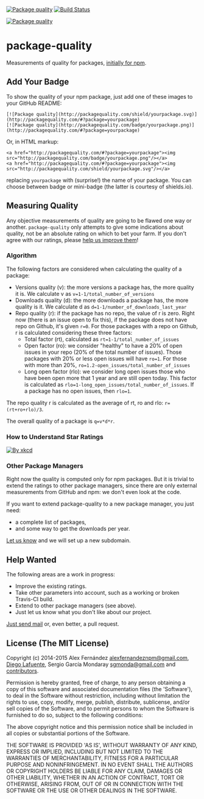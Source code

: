 [![Package quality](http://packagequality.com/shield/package-quality.svg)](http://packagequality.com/#?package=package-quality)
[![Build Status](https://secure.travis-ci.org/alexfernandez/package-quality.svg)](http://travis-ci.org/alexfernandez/package-quality)

[![Package quality](http://packagequality.com/badge/package-quality.png)](http://packagequality.com/#?package=package-quality)

# package-quality

Measurements of quality for packages, [initially for npm](http://npm.packagequality.com/).

## Add Your Badge

To show the quality of your npm package, just add one of these images to your GitHub README:

```
[![Package quality](http://packagequality.com/shield/yourpackage.svg)](http://packagequality.com/#?package=yourpackage)
[![Package quality](http://packagequality.com/badge/yourpackage.png)](http://packagequality.com/#?package=yourpackage)
```

Or, in HTML markup:

```
<a href="http://packagequality.com/#?package=yourpackage"><img src="http://packagequality.com/badge/yourpackage.png"/></a>
<a href="http://packagequality.com/#?package=yourpackage"><img src="http://packagequality.com/shield/yourpackage.svg"/></a>
```

replacing `yourpackage` with (surprise!) the name of your package.
You can choose between badge or mini-badge (the latter is courtesy of shields.io).

## Measuring Quality

Any objective measurements of quality are going to be flawed one way or another.
`package-quality` only attempts to give some indications about quality,
not be an absolute rating on which to bet your farm.
If you don't agree with our ratings, please [help us improve them](https://github.com/alexfernandez/package-quality/pulls)!

### Algorithm

The following factors are considered when calculating the quality of a package:
  - Versions quality (v): the more versions a package has, the more quality it is. We calculate v as ```v=1-1/total_number_of_versions```
  - Downloads quality (d): the more downloads a package has, the more quality is it. We calculate d as ```d=1-1/number_of_downloads_last_year```
  - Repo quality (r): if the package has no repo, the value of r is zero. Right now (there is an issue open to fix this), if the package does not have repo on Github, it's given ```r=0```. For those packages with a repo on Github, r is calculated considering these three factors:
    - Total factor (rt), calculated as ```rt=1-1/total_number_of_issues```
    - Open factor (ro): we consider "healthy" to have a 20% of open issues in your repo (20% of the total number of issues). Those packages with 20% or less open issues will have ```ro=1```. For those with more than 20%, ```ro=1.2-open_issues/total_number_of_issues```
    - Long open factor (rlo): we consider long open issues those who have been open more that 1 year and are still open today. This factor is calculated as ```rlo=1-long_open_issues/total_number_of_issues```. If a package has no open issues, then ```rlo=1```.

The repo quality r is calculated as the average of rt, ro and rlo: ```r=(rt+ro+rlo)/3```.

The overall quality of a package is ```q=v*d*r```.

### How to Understand Star Ratings

[![By xkcd](http://imgs.xkcd.com/comics/star_ratings.png)](http://xkcd.com/1098/)

### Other Package Managers

Right now the quality is computed only for npm packages.
But it is trivial to extend the ratings to other package managers,
since there are only external measurements from GitHub and npm:
we don't even look at the code.

If you want to extend package-quality to a new package manager,
you just need:

* a complete list of packages,
* and some way to get the downloads per year.

[Let us know](mailto:alexfernandeznpm@gmail.com) and we will set up a new subdomain.

## Help Wanted

The following areas are a work in progress:

* Improve the existing ratings.
* Take other parameters into account, such as a working or broken Travis-CI build.
* Extend to other package managers (see above).
* Just let us know what you don't like about our project.

[Just send mail](mailto:alexfernandeznpm@gmail.com) or, even better, a pull request.

## License (The MIT License)

Copyright (c) 2014-2015 Alex Fernández <alexfernandeznpm@gmail.com>,
[Diego Lafuente](https://github.com/tufosa),
Sergio García Mondaray <sgmonda@gmail.com>
and [contributors](https://github.com/alexfernandez/package-quality/graphs/contributors).

Permission is hereby granted, free of charge, to any person obtaining a copy of this software and associated documentation files (the 'Software'), to deal in the Software without restriction, including without limitation the rights to use, copy, modify, merge, publish, distribute, sublicense, and/or sell copies of the Software, and to permit persons to whom the Software is furnished to do so, subject to the following conditions:

The above copyright notice and this permission notice shall be included in all copies or substantial portions of the Software.

THE SOFTWARE IS PROVIDED 'AS IS', WITHOUT WARRANTY OF ANY KIND, EXPRESS OR IMPLIED, INCLUDING BUT NOT LIMITED TO THE WARRANTIES OF MERCHANTABILITY, FITNESS FOR A PARTICULAR PURPOSE AND NONINFRINGEMENT. IN NO EVENT SHALL THE AUTHORS OR COPYRIGHT HOLDERS BE LIABLE FOR ANY CLAIM, DAMAGES OR OTHER LIABILITY, WHETHER IN AN ACTION OF CONTRACT, TORT OR OTHERWISE, ARISING FROM, OUT OF OR IN CONNECTION WITH THE SOFTWARE OR THE USE OR OTHER DEALINGS IN THE SOFTWARE.


